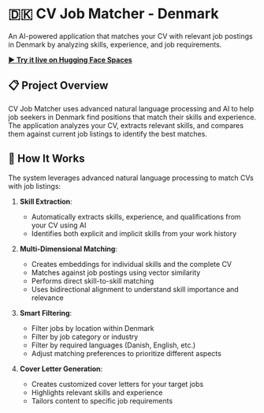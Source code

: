 # 🇩🇰 CV Job Matcher - Denmark

An AI-powered application that matches your CV with relevant job postings in Denmark by analyzing skills, experience, and job requirements.

**[▶️ Try it live on Hugging Face Spaces](https://huggingface.co/spaces/Krepselis/CV_Evalutaor_Job_Suggestions)**

## 📋 Project Overview

CV Job Matcher uses advanced natural language processing and AI to help job seekers in Denmark find positions that match their skills and experience. The application analyzes your CV, extracts relevant skills, and compares them against current job listings to identify the best matches.

## 🚀 How It Works

The system leverages advanced natural language processing to match CVs with job listings:

1. **Skill Extraction**: 
   - Automatically extracts skills, experience, and qualifications from your CV using AI
   - Identifies both explicit and implicit skills from your work history

2. **Multi-Dimensional Matching**: 
   - Creates embeddings for individual skills and the complete CV
   - Matches against job postings using vector similarity
   - Performs direct skill-to-skill matching
   - Uses bidirectional alignment to understand skill importance and relevance

3. **Smart Filtering**: 
   - Filter jobs by location within Denmark
   - Filter by job category or industry
   - Filter by required languages (Danish, English, etc.)
   - Adjust matching preferences to prioritize different aspects

4. **Cover Letter Generation**: 
   - Creates customized cover letters for your target jobs
   - Highlights relevant skills and experience
   - Tailors content to specific job requirements

